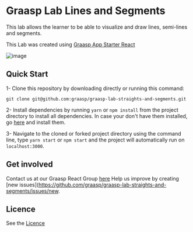 # Graasp Lab Lines and Segments

This lab allows the learner to be able to visualize and draw lines, semi-lines and segments.

This Lab was created using [Graasp App Starter React](https://github.com/react-epfl/graasp-app-starter-react)

![image](https://github.com/graasp/graasp-lab-straights-and-segments/blob/master/public/preview.png)

## Quick Start

1- Clone this repository by downloading directly or running this command:

```
git clone git@github.com:graasp/graasp-lab-straights-and-segments.git
```

2- Install dependencies by running `yarn` or `npm install` from the project directory to install all dependencies. In case your don't have them installed, go
[here](https://changelog.com/posts/install-node-js-with-homebrew-on-os-x) and install them.

3- Navigate to the cloned or forked project directory using the command line, type `yarn start` or `npm start` and the project will automatically run on `localhost:3000`.

## Get involved

Contact us at our Graasp React Group [here](http://graasp.eu/)
Help us improve by creating [new issues](https://github.com/graasp/graasp-lab-straights-and-segments/issues/new.

## Licence

See the [Licence](https://github.com/graasp/graasp-lab-straights-and-segments/blob/1/main-view/LICENSE)
